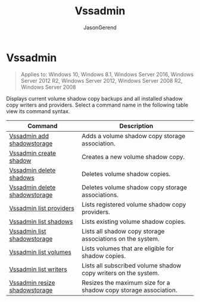 ﻿---
title: Vssadmin
description: An overview of the vssadmin commands.
ms.prod: windows-server 
ms.topic: article 
author: JasonGerend 
ms.author: jgerend 
ms.technology: storage 
ms.date: 05/18/2018
ms.localizationpriority: medium
---
# Vssadmin

>Applies to: Windows 10, Windows 8.1, Windows Server 2016, Windows Server 2012 R2, Windows Server 2012, Windows Server 2008 R2, Windows Server 2008

Displays current volume shadow copy backups and all installed shadow copy writers and providers. Select a command name in the following table view its command syntax.

|Command|Description|
|---|---|
|[Vssadmin add shadowstorage](https://docs.microsoft.com/previous-versions/windows/it-pro/windows-server-2012-r2-and-2012/cc788051(v%3dws.11))|Adds a volume shadow copy storage association.|
|[Vssadmin create shadow](https://docs.microsoft.com/previous-versions/windows/it-pro/windows-server-2012-r2-and-2012/cc788055(v%3dws.11))|Creates a new volume shadow copy.|
|[Vssadmin delete shadows](vssadmin-delete-shadows.md)|Deletes volume shadow copies.|
|[Vssadmin delete shadowstorage](https://docs.microsoft.com/previous-versions/windows/it-pro/windows-server-2012-r2-and-2012/cc785461(v%3dws.11))|Deletes volume shadow copy storage associations.|
|[Vssadmin list providers](https://docs.microsoft.com/previous-versions/windows/it-pro/windows-server-2012-r2-and-2012/cc788108(v%3dws.11))|Lists registered volume shadow copy providers.|
|[Vssadmin list shadows](vssadmin-list-shadows.md)|Lists existing volume shadow copies.|
|[Vssadmin list shadowstorage](https://docs.microsoft.com/previous-versions/windows/it-pro/windows-server-2012-r2-and-2012/cc788045(v%3dws.11))|Lists all shadow copy storage associations on the system.|
|[Vssadmin list volumes](https://docs.microsoft.com/previous-versions/windows/it-pro/windows-server-2012-r2-and-2012/cc788064(v%3dws.11))|Lists volumes that are eligible for shadow copies.|
|[Vssadmin list writers](vssadmin-list-writers.md)|Lists all subscribed volume shadow copy writers on the system.|
|[Vssadmin resize shadowstorage](https://docs.microsoft.com/previous-versions/windows/it-pro/windows-server-2012-r2-and-2012/cc788050(v%3dws.11))|Resizes the maximum size for a shadow copy storage association.|